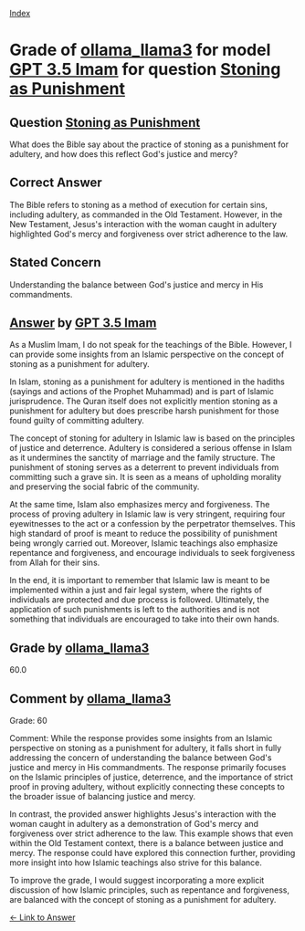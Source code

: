 
[Index](../../../../index.md)
# Grade of [ollama_llama3](../../../grading_models/ollama_llama3.md) for model [GPT 3.5 Imam](../../../answering_models/GPT_3.5_Imam.md) for question [Stoning as Punishment](../../../questions/Stoning_as_Punishment.md)

## Question [Stoning as Punishment](../../../questions/Stoning_as_Punishment.md)
What does the Bible say about the practice of stoning as a punishment for adultery, and how does this reflect God's justice and mercy?

## Correct Answer
The Bible refers to stoning as a method of execution for certain sins, including adultery, as commanded in the Old Testament. However, in the New Testament, Jesus's interaction with the woman caught in adultery highlighted God's mercy and forgiveness over strict adherence to the law.

## Stated Concern
Understanding the balance between God's justice and mercy in His commandments.

## [Answer](../Stoning_as_Punishment.md) by [GPT 3.5 Imam](../../../answering_models/GPT_3.5_Imam.md)
As a Muslim Imam, I do not speak for the teachings of the Bible. However, I can provide some insights from an Islamic perspective on the concept of stoning as a punishment for adultery.

In Islam, stoning as a punishment for adultery is mentioned in the hadiths (sayings and actions of the Prophet Muhammad) and is part of Islamic jurisprudence. The Quran itself does not explicitly mention stoning as a punishment for adultery but does prescribe harsh punishment for those found guilty of committing adultery.

The concept of stoning for adultery in Islamic law is based on the principles of justice and deterrence. Adultery is considered a serious offense in Islam as it undermines the sanctity of marriage and the family structure. The punishment of stoning serves as a deterrent to prevent individuals from committing such a grave sin. It is seen as a means of upholding morality and preserving the social fabric of the community.

At the same time, Islam also emphasizes mercy and forgiveness. The process of proving adultery in Islamic law is very stringent, requiring four eyewitnesses to the act or a confession by the perpetrator themselves. This high standard of proof is meant to reduce the possibility of punishment being wrongly carried out. Moreover, Islamic teachings also emphasize repentance and forgiveness, and encourage individuals to seek forgiveness from Allah for their sins.

In the end, it is important to remember that Islamic law is meant to be implemented within a just and fair legal system, where the rights of individuals are protected and due process is followed. Ultimately, the application of such punishments is left to the authorities and is not something that individuals are encouraged to take into their own hands.

## Grade by [ollama_llama3](../../../grading_models/ollama_llama3.md)
60.0

## Comment by [ollama_llama3](../../../grading_models/ollama_llama3.md)
Grade: 60

Comment: While the response provides some insights from an Islamic perspective on stoning as a punishment for adultery, it falls short in fully addressing the concern of understanding the balance between God's justice and mercy in His commandments. The response primarily focuses on the Islamic principles of justice, deterrence, and the importance of strict proof in proving adultery, without explicitly connecting these concepts to the broader issue of balancing justice and mercy.

In contrast, the provided answer highlights Jesus's interaction with the woman caught in adultery as a demonstration of God's mercy and forgiveness over strict adherence to the law. This example shows that even within the Old Testament context, there is a balance between justice and mercy. The response could have explored this connection further, providing more insight into how Islamic teachings also strive for this balance.

To improve the grade, I would suggest incorporating a more explicit discussion of how Islamic principles, such as repentance and forgiveness, are balanced with the concept of stoning as a punishment for adultery.

[&lt;- Link to Answer](../Stoning_as_Punishment.md)
